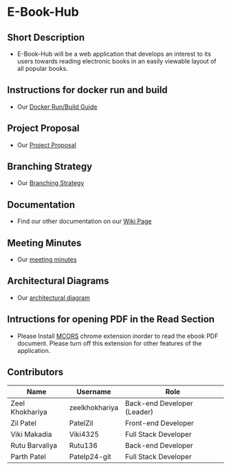 # E-Book-Hub

## Short Description
* E-Book-Hub will be a web application that develops an interest to its users towards reading electronic books in an easily viewable layout of all popular books. 

## Instructions for docker run and build
* Our [Docker Run/Build Guide](https://github.com/Patelzil/E-Book-Hub/blob/main/Documentation/DockerGuide.md)

## Project Proposal
* Our [Project Proposal](https://github.com/Patelzil/E-Book-Hub/blob/main/Documentation/ProjectProposal.md)

## Branching Strategy
* Our [Branching Strategy](https://github.com/Patelzil/E-Book-Hub/blob/developer/BRANCHING_STRATEGY.md)

## Documentation
* Find our other documentation on our [Wiki Page](https://github.com/Patelzil/E-Book-Hub/wiki)

## Meeting Minutes
* Our [meeting minutes](https://github.com/Patelzil/E-Book-Hub/blob/main/Documentation/Meeting_Minutes.md)

## Architectural Diagrams
* Our [architectural diagram](https://github.com/Patelzil/E-Book-Hub/blob/developer/Documentation/ArchitecturalBlockDiagram.md)

## Intructions for opening PDF in the Read Section
* Please Install [MCORS](https://chrome.google.com/webstore/detail/moesif-origin-cors-change/digfbfaphojjndkpccljibejjbppifbc?hl=en) chrome extension inorder to read the ebook PDF document. Please turn off this extension for other features of the application.

## Contributors
| Name | Username | Role |
|---|---|---|
| Zeel Khokhariya| zeelkhokhariya | Back-end Developer (Leader) |
| Zil Patel | PatelZil | Front-end Developer |
| Viki Makadia | Viki4325 | Full Stack Developer |
| Rutu Barvaliya | Rutu136 | Back-end Developer |
| Parth Patel | Patelp24-git | Full Stack Developer|
